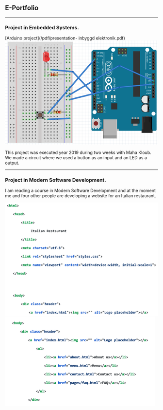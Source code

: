 ## E-Portfolio

---

### Project in Embedded Systems.  

[Arduino project](/pdf/presentation- inbyggd elektronik.pdf)
<img src ="images/bild.png?raw=true"/>

<p> This project was executed year 2019 during two weeks with Maha Kloub. We made a circuit where we used a button as an input and an LED as a output. </p>

---
### Project in Modern Software Development.

<p> I am reading a course in Modern Software Development and at the moment me and four other people are developing a website for an Italian restaurant. </p>

<img src="images/bild2.png?raw=true"/>
<img src="images/bild3.png?raw=true"/>






<!-- Remove above link if you don't want to attibute -->

